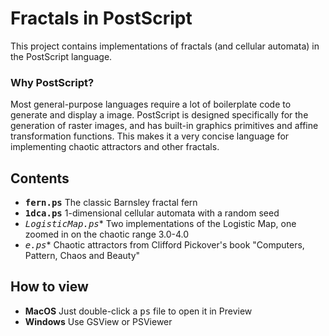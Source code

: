# Fractals in PostScript

This project contains implementations of fractals (and cellular automata) in the PostScript language.

### Why PostScript?

Most general-purpose languages require a lot of boilerplate code to generate and display a image.
PostScript is designed specifically for the generation of raster images,
and has built-in graphics primitives and affine transformation functions.
This makes it a very concise language for implementing chaotic attractors and other fractals.

## Contents

* **<tt>fern.ps</tt>** The classic Barnsley fractal fern
* **<tt>1dca.ps</tt>** 1-dimensional cellular automata with a random seed
* **<tt>LogisticMap*.ps</tt>** Two implementations of the Logistic Map, one zoomed in on the chaotic range 3.0-4.0
* **<tt>e*.ps</tt>** Chaotic attractors from Clifford Pickover's book "Computers, Pattern, Chaos and Beauty"

## How to view
* **MacOS** Just double-click a <tt>ps</tt> file to open it in Preview
* **Windows** Use GSView or PSViewer
